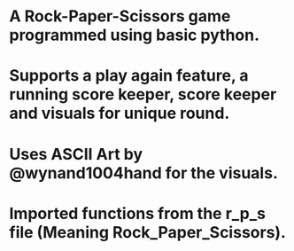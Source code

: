 # A Rock-Paper-Scissors game programmed using basic python.
# Supports a play again feature, a running score keeper, score keeper and visuals for unique round.
# Uses ASCII Art by @wynand1004hand for the visuals.
# Imported functions from the r_p_s file (Meaning Rock_Paper_Scissors).
